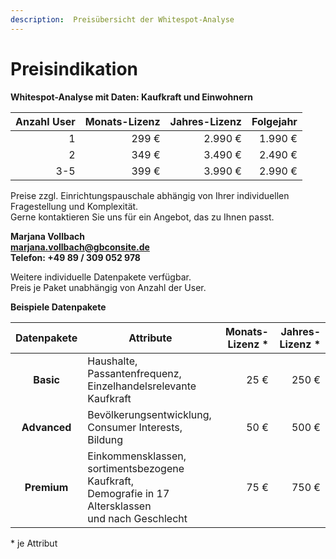 ```yaml
---
description:  Preisübersicht der Whitespot-Analyse
---
```


# Preisindikation

**Whitespot-Analyse mit Daten: Kaufkraft und Einwohnern**

| **Anzahl User** | **Monats-Lizenz** | **Jahres-Lizenz** | **Folgejahr** |
|----------------:|------------------:|------------------:|--------------:|
|               1 |             299 € |           2.990 € |       1.990 € |
|               2 |             349 € |           3.490 € |       2.490 € |
|             3-5 |             399 € |           3.990 € |       2.990 € |

Preise zzgl. Einrichtungspauschale abhängig von Ihrer individuellen Fragestellung und Komplexität.<br>
Gerne kontaktieren Sie uns für ein Angebot, das zu Ihnen passt.


**Marjana Vollbach<br>
[marjana.vollbach@gbconsite.de](mailto:marjana.vollbach@gbconsite.de)<br>
Telefon: +49 89 / 309 052 978**


Weitere individuelle Datenpakete verfügbar.<br>
Preis je Paket unabhängig von Anzahl der User.

**Beispiele Datenpakete**

| **Datenpakete** | **Attribute**                                                                                                | **Monats-Lizenz** \* | **Jahres-Lizenz** \* |
|:---------------:|--------------------------------------------------------------------------------------------------------------|---------------------:|---------------------:|
|       **Basic** |                                            Haushalte, Passantenfrequenz,<br>Einzelhandelsrelevante Kaufkraft |                 25 € |                250 € |
|    **Advanced** |                                                      Bevölkerungsentwicklung,<br>Consumer Interests, Bildung |                 50 € |                500 € |
|     **Premium** | Einkommensklassen,<br>sortimentsbezogene Kaufkraft,<br>Demografie in 17 Altersklassen<br>und nach Geschlecht |                 75 € |                750 € |

\* je Attribut
